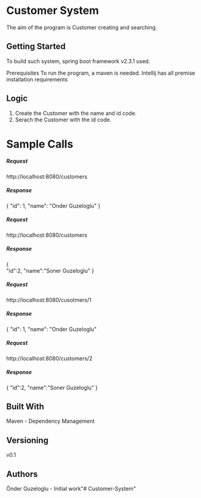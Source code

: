 # Customer System

The aim of the program is Customer creating and searching.

## Getting Started

To build such system, spring boot framework v2.3.1 used.

Prerequisites
To run the program, a maven is needed. Intellij has all premise installation requirements

## Logic

1. Create the Customer with the name and id code.
2. Serach the Customer with the id code.

# Sample Calls

##### Request

http://localhost:8080/customers

##### Response
{
"id": 1,
"name": "Onder Guzeloglu"
}
##### Request
http://localhost:8080/customers
##### Response
{   
"id":2,
"name":"Soner Guzeloglu"
}
##### Request
http://localhost:8080/cusotmers/1
##### Response
{
"id": 1,
"name": "Onder Guzeloglu"

##### Request
http://localhost:8080/customers/2
##### Response
{
"id":2,
"name":"Soner Guzeloglu"
}

## Built With

Maven - Dependency Management

## Versioning
v0.1

## Authors

Önder Guzeloglu - Initial work"# Customer-System" 
